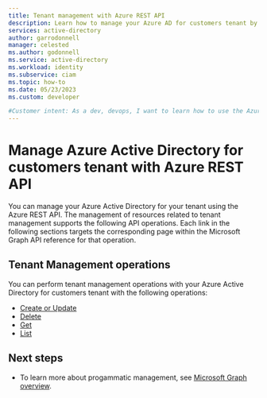 ```yaml
---
title: Tenant management with Azure REST API
description: Learn how to manage your Azure AD for customers tenant by calling the Azure REST API.
services: active-directory
author: garrodonnell
manager: celested
ms.author: godonnell
ms.service: active-directory
ms.workload: identity
ms.subservice: ciam
ms.topic: how-to
ms.date: 05/23/2023
ms.custom: developer

#Customer intent: As a dev, devops, I want to learn how to use the Azure REST API to manage my Azure AD for customers tenant.
---
```


# Manage Azure Active Directory for customers tenant with Azure REST API
You can manage your Azure Active Directory for your tenant using the Azure REST API. The management of resources related to tenant management supports the following API operations. Each link in the following sections targets the corresponding page within the Microsoft Graph API reference for that operation.

## Tenant Management operations

You can perform tenant management operations with your Azure Active Directory for customers tenant with the following operations:

- [Create or Update](/rest/api/azurestack/directory-tenants/create-or-update)
- [Delete](/rest/api/azurestack/directory-tenants/delete)
- [Get](/rest/api/azurestack/directory-tenants/get)
- [List](/rest/api/azurestack/directory-tenants/list)

## Next steps

- To learn more about progammatic management, see [Microsoft Graph overview](/graph/overview). 
